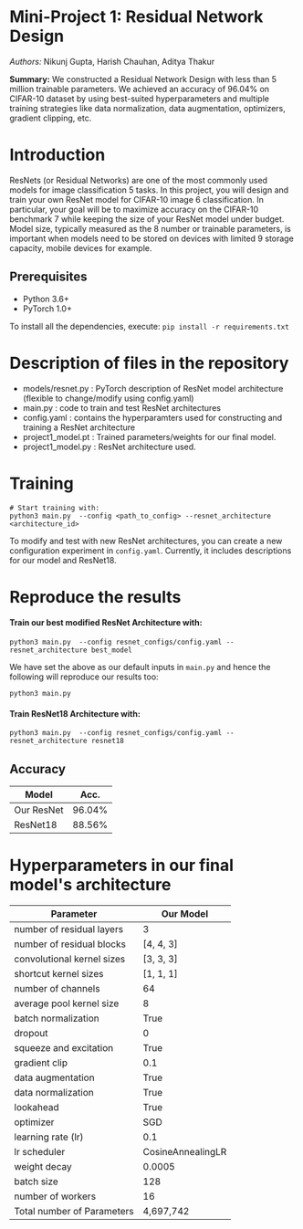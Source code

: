 # Mini-Project 1: Residual Network Design 
*Authors:* Nikunj Gupta, Harish Chauhan, Aditya Thakur 

**Summary:** We constructed a Residual Network Design with less than 5 million trainable parameters. We achieved an accuracy of 96.04% on CIFAR-10 dataset by using best-suited hyperparameters and multiple training strategies like data normalization, data augmentation, optimizers, gradient clipping, etc.

# Introduction 
ResNets (or Residual Networks) are one of the most commonly used models for image classification
5 tasks. In this project, you will design and train your own ResNet model for CIFAR-10 image
6 classification. In particular, your goal will be to maximize accuracy on the CIFAR-10 benchmark
7 while keeping the size of your ResNet model under budget. Model size, typically measured as the
8 number or trainable parameters, is important when models need to be stored on devices with limited
9 storage capacity, mobile devices for example. 

## Prerequisites
- Python 3.6+
- PyTorch 1.0+

To install all the dependencies, execute: `pip install -r requirements.txt`

# Description of files in the repository 
- models/resnet.py : PyTorch description of ResNet model architecture (flexible to change/modify using config.yaml) 
- main.py : code to train and test ResNet architectures 
- config.yaml : contains the hyperparamters used for constructing and training a ResNet architecture 
- project1_model.pt : Trained parameters/weights for our final model.
- project1_model.py : ResNet architecture used.

# Training
```
# Start training with: 
python3 main.py  --config <path_to_config> --resnet_architecture <architecture_id>
```
To modify and test with new ResNet architectures, you can create a new configuration experiment in `config.yaml`. Currently, it includes descriptions for our model and ResNet18. 

# Reproduce the results 

#### Train our best modified ResNet Architecture with: 
```
python3 main.py  --config resnet_configs/config.yaml --resnet_architecture best_model
```
We have set the above as our default inputs in `main.py` and hence the following will reproduce our results too: 
```
python3 main.py 
```

#### Train ResNet18 Architecture with: 
```
python3 main.py  --config resnet_configs/config.yaml --resnet_architecture resnet18
```

## Accuracy
| Model             | Acc.        |
| ----------------- | ----------- |
| Our ResNet          | 96.04%      |
| ResNet18           | 88.56%     |

# Hyperparameters in our final model's architecture 

| Parameter                    | Our Model       |
| ---------------------------- | --------------- |
|number of residual layers     |3                |
|number of residual blocks | [4, 4, 3]| 
|convolutional kernel sizes |[3, 3, 3] |
|shortcut kernel sizes |[1, 1, 1] |
|number of channels |64 |
|average pool kernel size |8|
|batch normalization |True |
|dropout |0 |
|squeeze and excitation |True|
|gradient clip |0.1|
|data augmentation |True|
|data normalization |True|
|lookahead |True |
|optimizer |SGD|
|learning rate (lr)| 0.1|
|lr scheduler |CosineAnnealingLR|
|weight decay |0.0005|
|batch size |128 |
|number of workers |16|
|Total number of Parameters| 4,697,742|